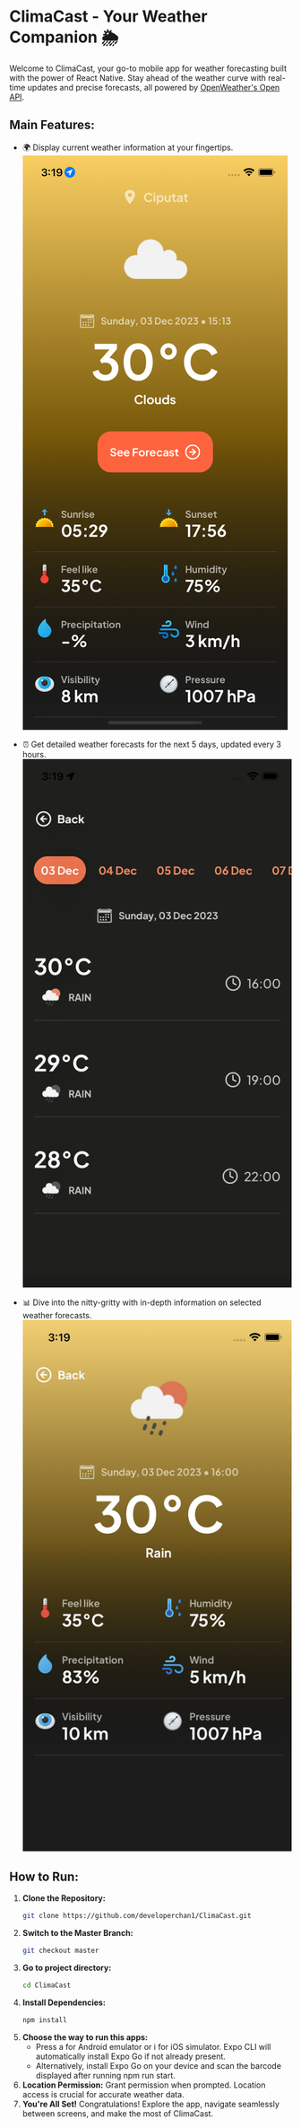 # ClimaCast - Your Weather Companion 🌦️

Welcome to ClimaCast, your go-to mobile app for weather forecasting built with the power of React Native. Stay ahead of the weather curve with real-time updates and precise forecasts, all powered by [OpenWeather's Open API](https://openweathermap.org/).

## Main Features:

- 🌍 Display current weather information at your fingertips.
![Main](./src/assets/images/ss-main-screen.png)

- ⏰ Get detailed weather forecasts for the next 5 days, updated every 3 hours.
![Forecasting List](./src/assets/images/ss-forecasting-list-screen.png)

- 📊 Dive into the nitty-gritty with in-depth information on selected weather forecasts.
![Forecasting Detail](./src/assets/images/ss-forecasting-detail-screen.png)

## How to Run:

1. **Clone the Repository:**
   ```bash
   git clone https://github.com/developerchan1/ClimaCast.git
2. **Switch to the Master Branch:**
   ```bash
   git checkout master
3. **Go to project directory:**
    ```bash
    cd ClimaCast
4. **Install Dependencies:**
    ```bash
    npm install
5. **Choose the way to run this apps:**
    * Press a for Android emulator or i for iOS simulator. Expo CLI will automatically install Expo Go if not already present.
    * Alternatively, install Expo Go on your device and scan the barcode displayed after running npm run start.
6. **Location Permission:** Grant permission when prompted. Location access is crucial for accurate weather data.
7. **You're All Set!** Congratulations! Explore the app, navigate seamlessly between screens, and make the most of ClimaCast.
